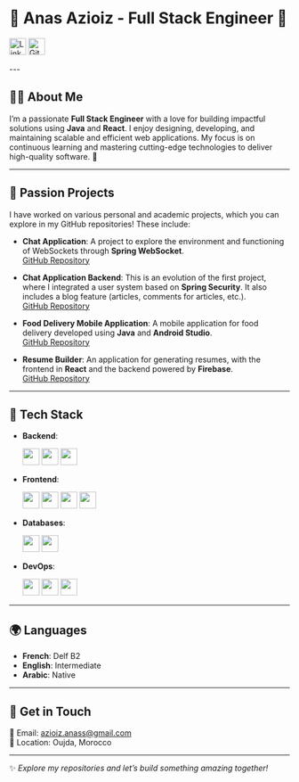 # 🌟 Anas Azioiz - Full Stack Engineer 🚀
<p align="flex">
  <a href="https://linkedin.com/in/anas-azioiz"><img src="https://img.shields.io/badge/-LinkedIn-blue?logo=linkedin&logoColor=white" alt="LinkedIn" height="30" /></a>
  <a href="https://github.com/AzioizAnass"><img src="https://img.shields.io/badge/-GitHub-black?logo=github&logoColor=white" alt="GitHub" height="30" /></a>
</p>
---

## 👨‍💻 **About Me**  
I’m a passionate **Full Stack Engineer** with a love for building impactful solutions using **Java** and **React**. I enjoy designing, developing, and maintaining scalable and efficient web applications. My focus is on continuous learning and mastering cutting-edge technologies to deliver high-quality software. 🌱  

---

## 🎯 Passion Projects

I have worked on various personal and academic projects, which you can explore in my GitHub repositories! These include:

- **Chat Application**: A project to explore the environment and functioning of WebSockets through **Spring WebSocket**.  
  [GitHub Repository](https://github.com/AzioizAnass/chat-application)

- **Chat Application Backend**: This is an evolution of the first project, where I integrated a user system based on **Spring Security**. It also includes a blog feature (articles, comments for articles, etc.).  
  [GitHub Repository](https://github.com/AzioizAnass/chat-application-backend)

- **Food Delivery Mobile Application**: A mobile application for food delivery developed using **Java** and **Android Studio**.  
  [GitHub Repository](https://github.com/AzioizAnass/androidResteauProject-master)

- **Resume Builder**: An application for generating resumes, with the frontend in **React** and the backend powered by **Firebase**.  
  [GitHub Repository](https://github.com/AzioizAnass/resume_builder)

---
## 🔧 **Tech Stack**

- **Backend**:  
  <p align="flex" >
    <img src="https://img.shields.io/badge/Java-%23ED8B00.svg?logo=openjdk&logoColor=white" height="30" />
    <img src="https://img.shields.io/badge/-Spring%20Boot-green?logo=springboot&logoColor=white" height="30" />
    <img src="https://img.shields.io/badge/-REST%20API-lightgrey?logo=swagger&logoColor=white" height="30" />
  </p>

- **Frontend**:
  <p align="flex">
    <img src="https://img.shields.io/badge/-HTML-orange?logo=html5&logoColor=white" height="30" />
    <img src="https://img.shields.io/badge/-CSS-blue?logo=css3&logoColor=white" height="30" />
    <img src="https://img.shields.io/badge/-React-blue?logo=react&logoColor=white" height="30" />
    <img src="https://img.shields.io/badge/-Next.js-black?logo=next.js&logoColor=white" height="30" />
  </p>

- **Databases**:  
  <p align="flex" >
    <img src="https://img.shields.io/badge/-MySQL-blue?logo=mysql&logoColor=white" height="30" />
    <img src="https://img.shields.io/badge/-PostgreSQL-blue?logo=postgresql&logoColor=white" height="30" />
  </p>

- **DevOps**:  
  <p align="flex" >
    <img src="https://img.shields.io/badge/-Git-orange?logo=git&logoColor=white" height="30" />
    <img src="https://img.shields.io/badge/-Docker-blue?logo=docker&logoColor=white" height="30" />
    <img src="https://img.shields.io/badge/-Jenkins-red?logo=jenkins&logoColor=white" height="30" />
  </p>


---

## 🌍 **Languages**  

- **French**: Delf B2  
- **English**: Intermediate  
- **Arabic**: Native  

---

## 📩 **Get in Touch**  

📧 Email: azioiz.anass@gmail.com  
📍 Location: Oujda, Morocco  

---

✨ *Explore my repositories and let’s build something amazing together!*
